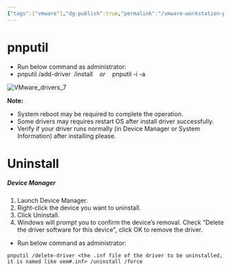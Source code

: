 ```yaml
---
{"tags":["vmware"],"dg-publish":true,"permalink":"/vmware-workstation-pro/vmware-network-driver-manual-installion/","dgPassFrontmatter":true,"noteIcon":""}
---
```


# pnputil

- Run below command as administrator:
- pnputil /add-driver  /install    _or_    pnputil -i -a

![VMware_drivers_7](https://kb.vmware.com/servlet/rtaImage?eid=ka05G000001hhSz&feoid=00Nf400000Tyi5M&refid=0EM5G000007YBuj)

**Note:**  
- System reboot may be required to complete the operation.
- Some drivers may requires restart OS after install driver successfully.
- Verify if your driver runs normally (in Device Manager or System Information) after installing please.


# Uninstall

##### Device Manager

1. Launch Device Manager.
2. Right-click the device you want to uninstall.
3. Click Uninstall.
4. Windows will prompt you to confirm the device’s removal. Check "Delete the driver software for this device", click OK to remove the driver.


- Run below command as administrator:

```shell
pnputil /delete-driver <the .inf file of the driver to be uninstalled, it is named like oem#.inf> /uninstall /force
```